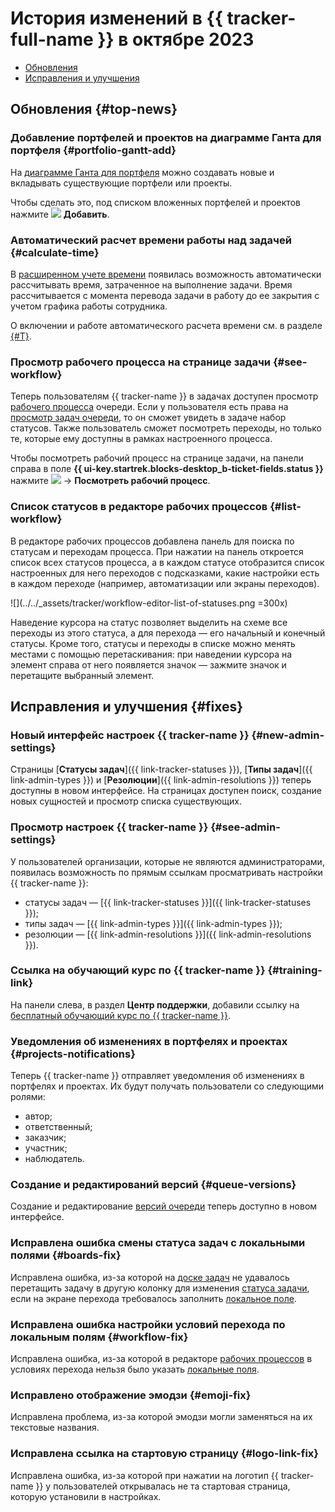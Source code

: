 # История изменений в {{ tracker-full-name }} в октябре 2023

* [Обновления](#top-news)
* [Исправления и улучшения](#fixes)

## Обновления {#top-news}

### Добавление портфелей и проектов на диаграмме Ганта для портфеля {#portfolio-gantt-add}

На [диаграмме Ганта для портфеля](../gantt/portfolio.md) можно создавать новые и вкладывать существующие портфели или проекты.

Чтобы сделать это, под списком вложенных портфелей и проектов нажмите ![](../../_assets/tracker/svg/add-task.svg) **Добавить**.

### Автоматический расчет времени работы над задачей {#calculate-time}

В [расширенном учете времени](../user/time-spent.md#extended-spent-time) появилась возможность автоматически рассчитывать время, затраченное на выполнение задачи. Время рассчитывается с момента перевода задачи в работу до ее закрытия с учетом графика работы сотрудника.

О включении и работе автоматического расчета времени см. в разделе [{#T}](../manager/queue-spent-time.md).

### Просмотр рабочего процесса на странице задачи {#see-workflow}

Теперь пользователям {{ tracker-name }} в задачах доступен просмотр [рабочего процесса](../manager/workflow.md) очереди. Если у пользователя есть права на [просмотр задач очереди](../manager/queue-access.md#acces-types), то он сможет увидеть в задаче набор статусов. Также пользователь сможет посмотреть переходы, но только те, которые ему доступны в рамках настроенного процесса.

Чтобы посмотреть рабочий процесс на странице задачи, на панели справа в поле **{{ ui-key.startrek.blocks-desktop_b-ticket-fields.status }}** нажмите ![](../../_assets/tracker/svg/arrow.svg) → **Посмотреть рабочий процесс**.

### Список статусов в редакторе рабочих процессов {#list-workflow}

В редакторе рабочих процессов добавлена панель для поиска по статусам и переходам процесса. При нажатии на панель откроется список всех статусов процесса, а в каждом статусе отобразится список настроенных для него переходов с подсказками, какие настройки есть в каждом переходе (например, автоматизации или экраны переходов). 

![](../../_assets/tracker/workflow-editor-list-of-statuses.png =300x)

Наведение курсора на статус позволяет выделить на схеме все переходы из этого статуса, а для перехода — его начальный и конечный статусы. Кроме того, статусы и переходы в списке можно менять местами с помощью перетаскивания: при наведении курсора на элемент справа от него появляется значок — зажмите значок и перетащите выбранный элемент.

## Исправления и улучшения {#fixes}

### Новый интерфейс настроек {{ tracker-name }} {#new-admin-settings}

Страницы [**Статусы задач**]({{ link-tracker-statuses }}), [**Типы задач**]({{ link-admin-types }}) и [**Резолюции**]({{ link-admin-resolutions }}) теперь доступны в новом интерфейсе. На страницах доступен поиск, создание новых сущностей и просмотр списка существующих.

### Просмотр настроек {{ tracker-name }} {#see-admin-settings}

У пользователей организации, которые не являются администраторами, появилась возможность по прямым ссылкам просматривать настройки {{ tracker-name }}:

* статусы задач — [{{ link-tracker-statuses }}]({{ link-tracker-statuses }});
* типы задач — [{{ link-admin-types }}]({{ link-admin-types }});
* резолюции — [{{ link-admin-resolutions }}]({{ link-admin-resolutions }}).




### Ссылка на обучающий курс по {{ tracker-name }} {#training-link}

На панели слева, в раздел **Центр поддержки**, добавили ссылку на [бесплатный обучающий курс по {{ tracker-name }}](https://cloud.yandex.ru/training/tracker?utm_source=product&utm_medium=documentation).

### Уведомления об изменениях в портфелях и проектах {#projects-notifications}

Теперь {{ tracker-name }} отправляет уведомления об изменениях в портфелях и проектах. Их будут получать пользователи со следующими ролями:
* автор;
* ответственный;
* заказчик;
* участник;
* наблюдатель.


### Создание и редактирований версий {#queue-versions}

Создание и редактирование [версий очереди](../manager/versions.md) теперь доступно в новом интерфейсе.

### Исправлена ошибка смены статуса задач с локальными полями {#boards-fix}

Исправлена ошибка, из-за которой на [доске задач](../manager/agile-new.md) не удавалось перетащить задачу в другую колонку для изменения [статуса задачи](../manager/workflow-status-edit.md), если на экране перехода требовалось заполнить [локальное поле](../local-fields.md).

### Исправлена ошибка настройки условий перехода по локальным полям {#workflow-fix}

Исправлена ошибка, из-за которой в редакторе [рабочих процессов](../manager/workflow.md) в условиях перехода нельзя было указать [локальные поля](../local-fields.md).

### Исправлено отображение эмодзи {#emoji-fix}

Исправлена проблема, из-за которой эмодзи могли заменяться на их текстовые названия.

### Исправлена ссылка на стартовую страницу {#logo-link-fix}

Исправлена ошибка, из-за которой при нажатии на логотип {{ tracker-name }} у пользователей открывалась не та стартовая страница, которую установили в настройках.